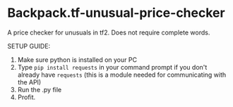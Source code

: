 # Backpack.tf-unusual-price-checker
A price checker for unusuals in tf2. Does not require complete words.


SETUP GUIDE:

1. Make sure python is installed on your PC
2. Type ``pip install requests`` in your command prompt if you don't already have ``requests`` (this is a module needed for communicating with the API)
3. Run the .py file
4. Profit.
